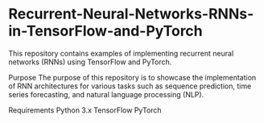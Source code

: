# Recurrent-Neural-Networks-RNNs-in-TensorFlow-and-PyTorch
This repository contains examples of implementing recurrent neural networks (RNNs) using TensorFlow and PyTorch.


Purpose
The purpose of this repository is to showcase the implementation of RNN architectures for various tasks such as sequence prediction, time series forecasting, and natural language processing (NLP).

Requirements
Python 3.x
TensorFlow
PyTorch
